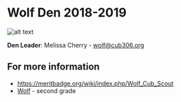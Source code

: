 # Wolf Den 2018-2019 #

![alt text](../../images/wolf.png "cub scout wolf rank")

**Den Leader**: Melissa Cherry - [wolf@cub306.org](mailto:wolf@cub306.org)

## For more information ##

* https://meritbadge.org/wiki/index.php/Wolf_Cub_Scout
* [Wolf](https://cubscouts.org/library/welcome-to-wolf-cub-scouting/) - second grade
